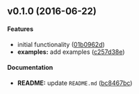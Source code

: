 <a name="v0.1.0"></a>
## v0.1.0 (2016-06-22)


#### Features

*   initial functionality ([01b0962d](https://github.com/indiv0/xkcd-rs/commit/01b0962d3ef035e40f148a5502d85b7f44a5c197))
* **examples:**  add examples ([c257d38e](https://github.com/indiv0/xkcd-rs/commit/c257d38e53972ea4a69b7433fad1f2ab4e8d5d2b))

#### Documentation

* **README:**  update `README.md` ([bc8467bc](https://github.com/indiv0/xkcd-rs/commit/bc8467bcd154104f48a2426caead3b765cffebc5))
